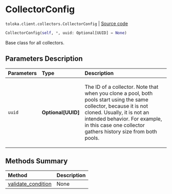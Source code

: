 # CollectorConfig
`toloka.client.collectors.CollectorConfig` | [Source code](https://github.com/Toloka/toloka-kit/blob/v1.2.2/src/client/collectors.py#L41)

```python
CollectorConfig(self, *, uuid: Optional[UUID] = None)
```

Base class for all collectors.

## Parameters Description

| Parameters | Type | Description |
| :----------| :----| :-----------|
`uuid`|**Optional\[UUID\]**|<p>The ID of a collector. Note that when you clone a pool, both pools start using the same collector, because it is not cloned. Usually, it is not an intended behavior. For example, in this case one collector gathers history size from both pools.</p>
## Methods Summary

| Method | Description |
| :------| :-----------|
[validate_condition](toloka.client.collectors.CollectorConfig.validate_condition.md)| None
